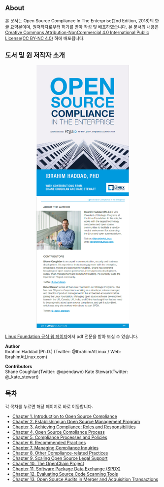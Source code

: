 ## About
본 문서는 Open Source Compliance In The Enterprise(2nd Edition, 2018)의 한글 요약본이며, 원저작자로부터 허가를 받아 작성 및 배포하였습니다.
본 문서의 내용은 [Creative Commons Attribution-NonCommercial 4.0 International Public License(CC BY-NC 4.0)](https://creativecommons.org/licenses/by-nc/4.0/) 하에 배포됩니다.
<br>


## 도서 및 원 저작자 소개
<p align="center">
<img src="./image/readme/osc-enterprise-book1.png" width="300">
<img src="./image/readme/osc-enterprise-book2.png" width="300">
</p>

[Linux Foundation 공식 웹 페이지](https://www.linuxfoundation.org/compliance-and-security/2018/12/open-source-compliance-in-the-enterprise/)에서 pdf 전문을 받아 보실 수 있습니다.

**Author** <br>
Ibrahim Haddad (Ph.D.) (Twitter: @IbrahimAtLinux / Web: IbrahimAtLinux.com)

**Contributors** <br>
Shane Coughlan(Twitter: @opendawn)
Kate Stewart(Twitter: @_kate_stewart)
<br>


## 목차
각 목차를 누르면 해당 페이지로 바로 이동합니다.

-	[Chapter 1. Introduction to Open Source Compliance](https://github.com/ncsoft/osc-enterprise-ko/blob/master/docs/Chapter%201_Introduction%20to%20open%20source%20compliance.md)
-	[Chapter 2. Establishing an Open Source Management Program](https://github.com/ncsoft/osc-enterprise-ko/blob/master/docs/Chapter%202_Establishing%20an%20open%20source%20management%20program.md)
-	[Chapter 3. Achieving Compliance: Roles and Responsibilities](https://github.com/ncsoft/osc-enterprise-ko/blob/master/docs/Chapter%203_Achieving%20Compliance_Roles%20and%20Responsibilities.md)
-	[Chapter 4. Open Source Compliance Process](https://github.com/ncsoft/osc-enterprise-ko/blob/master/docs/Chapter%204_Open%20Source%20Compliance%20Process.md)
-	[Chapter 5. Compliance Processes and Policies](https://github.com/ncsoft/osc-enterprise-ko/blob/master/docs/Chapter%205_Compliance%20Processes%20and%20Policies.md)
-	[Chapter 6. Recommended Practices](https://github.com/ncsoft/osc-enterprise-ko/blob/master/chapter/Chapter%206_Recommended%20Practices.md)
-	[Chapter 7. Managing Compliance Inquiries](https://github.com/ncsoft/osc-enterprise-ko/blob/master/chapter/Chapter%207_Managing%20Compliance%20Inquiries.md)
-	[Chapter 8. Other Compliance-related Practices](https://github.com/ncsoft/osc-enterprise-ko/blob/master/chapter/Chapter%208_Other%20Compliance-related%20Practices.md)
-	[Chapter 9. Scaling Open Source Legal Support](https://github.com/ncsoft/osc-enterprise-ko/blob/master/chapter/Chapter%209_Scaling%20Open%20Source%20Legal%20Support.md)
-	[Chapter 10. The OpenChain Project](https://github.com/ncsoft/osc-enterprise-ko/blob/master/chapter/Chapter%2010_The%20OpenChain%20Project.md)
-	[Chapter 11. Software Package Data Exchange (SPDX)](https://github.com/ncsoft/osc-enterprise-ko/blob/master/chapter/Chapter%2011_Software%20Package%20Data%20Exchange%20(SPDX).md)
-	[Chapter 12. Evaluating Source Code Scanning Tools](https://github.com/ncsoft/osc-enterprise-ko/blob/master/chapter/Chapter%2012_Evaluating%20Source%20Code%20Scanning%20Tools.md)
-	[Chapter 13. Open Source Audits in Merger and Acquisition Transactions](https://github.com/ncsoft/osc-enterprise-ko/blob/master/chapter/Chapter%2013_Open%20Source%20Audits%20in%20Merger%20and%20Acquisition%20Transactions.md)
